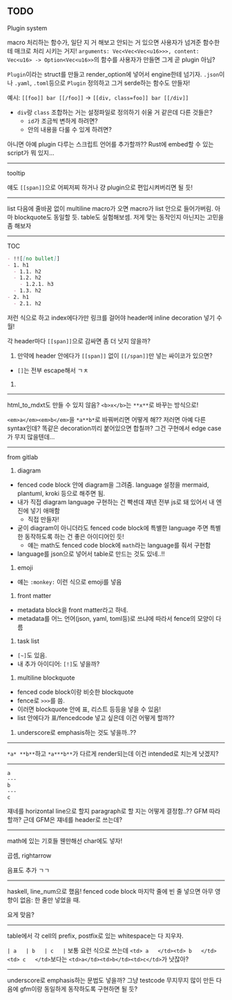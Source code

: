 ## TODO

Plugin system

macro 처리하는 함수가, 일단 지 거 해보고 안되는 거 있으면 사용자가 넘겨준 함수한테 매크로 처리 시키는 거지! `arguments: Vec<Vec<Vec<u16>>>, content: Vec<u16> -> Option<Vec<u16>>`의 함수를 사용자가 만들면 그게 곧 plugin 아님?

`Plugin`이라는 struct를 만들고 render_option에 넣어서 engine한테 넘기자. `.json`이나 `.yaml`, `.toml`등으로 `Plugin` 정의하고 그거 serde하는 함수도 만들자!

예시: `[[foo]] bar [[/foo]]` -> `[[div, class=foo]] bar [[/div]]`
- `div`랑 `class` 조합하는 거는 설정파일로 정의하기 쉬울 거 같은데 다른 것들은?
  - `id`가 조금씩 변하게 하려면?
  - 안의 내용을 다룰 수 있게 하려면?

아니면 아예 plugin 다루는 스크립트 언어를 추가할까?? Rust에 embed할 수 있는 script가 뭐 있지...

---

tooltip

얘도 `[[span]]`으로 어찌저찌 하거나 걍 plugin으로 편입시켜버리면 될 듯!

---

list 다음에 줄바꿈 없이 multiline macro가 오면 macro가 list 안으로 들어가버림. 아마 blockquote도 동일할 듯. table도 실험해보셈. 저게 맞는 동작인지 아닌지는 고민을 좀 해보자

---

TOC

```markdown
- !![[no bullet]]
- 1. h1
  - 1.1. h2
  - 1.2. h2
    - 1.2.1. h3
  - 1.3. h2
- 2. h1
  - 2.1. h2
```

저런 식으로 하고 index에다가만 링크를 걸어야 header에 inline decoration 넣기 수월!

각 header마다 `[[span]]`으로 감싸면 좀 더 낫지 않을까?
1. 만약에 header 안에다가 `[[span]]` 없이 `[[/span]]`만 넣는 싸이코가 있으면?
  - `[]`는 전부 escape해서 ㄱㅊ
1. 

---

html_to_mdxt도 만들 수 있지 않음? `<b>x</b>`는 `**x**`로 바꾸는 방식으로!

`<em>a</em><em>b</em>`을 `*a**b*`로 바꿔버리면 어떻게 해?? 저러면 아예 다른 syntax인데? 똑같은 decoration끼리 붙어있으면 합칠까? 그건 구현에서 edge case가 무지 많을텐데...

---

from gitlab

1. diagram
  - fenced code block 안에 diagram을 그려줌. language 설정을 mermaid, plantuml, kroki 등으로 해주면 됨.
  - 내가 직접 diagram language 구현하는 건 빡센데 쟤넨 전부 js로 돼 있어서 내 엔진에 넣기 애매함
    - 직접 만들자!
  - 굳이 diagram이 아니더라도 fenced code block에 특별한 language 주면 특별한 동작하도록 하는 건 좋은 아이디어인 듯!
    - 얘는 math도 fenced code block에 `math`라는 language를 줘서 구현함
  - language를 json으로 넣어서 table로 만드는 것도 있네..!!
1. emoji
  - 얘는 `:monkey:` 이런 식으로 emoji를 넣음
1. front matter
  - metadata block을 front matter라고 하네.
  - metadata를 어느 언어(json, yaml, toml등)로 쓰냐에 따라서 fence의 모양이 다름
1. task list
  - `[~]`도 있음.
  - 내 추가 아이디어: `[!]`도 넣을까?
1. multiline blockquote
  - fenced code block이랑 비슷한 blockquote
  - fence로 `>>>`를 씀.
  - 이러면 blockquote 안에 표, 리스트 등등을 넣을 수 있음!
  - list 안에다가 표/fencedcode 넣고 싶은데 이건 어떻게 할까??
1. underscore로 emphasis하는 것도 넣을까..??

---

`*a* **b**`하고 `*a***b**`가 다르게 render되는데 이건 intended로 치는게 낫겠지?

---

```
a
---
b
---
c
```

쟤네를 horizontal line으로 할지 paragraph로 할 지는 어떻게 결정함..?? GFM 따라할까? 근데 GFM은 쟤네를 header로 쓰는데?

---

math에 있는 기호들 웬만해선 char에도 넣자!

곱셈, rightarrow

음표도 추가 ㄱㄱ

---

haskell, line_num으로 했음!
fenced code block 마지막 줄에 빈 줄 넣으면 아무 영향이 없음: 한 줄만 넣었을 때.

요게 맞음?

---

table에서 각 cell의 prefix, postfix로 있는 whitespace는 다 지우자.

`| a   | b   | c   |` 보통 요런 식으로 쓰는데 `<td> a   </td><td> b   </td><td> c   </td>`보다는 ``<td>a</td><td>b</td><td>c</td>``가 낫잖아?

---

underscore로 emphasis하는 문법도 넣을까? 그냥 testcode 무지무지 많이 만든 다음에 gfm이랑 동일하게 동작하도록 구현하면 될 듯?
